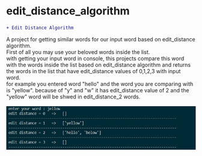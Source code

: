 # edit_distance_algorithm
```diff
+ Edit Distance Algorithm
```
A project for getting similar words for our input word based on edit_distance algorithm.</br>
First of all you may use your beloved words inside the list.</br>
with getting your input word in console, this projects compare this word with the words inside the list based on edit_distance algorithm and returns the words in the list that have edit_distance values of 0,1,2,3 with input word.</br>
for example you entered word "hello" and the word you are comparing with is "yellow". because of "y" and "w" it has edit_distance value of 2 and the "yellow" word will be shwed in edit_distance_2 words.</br></br>
![](result.JPG)
